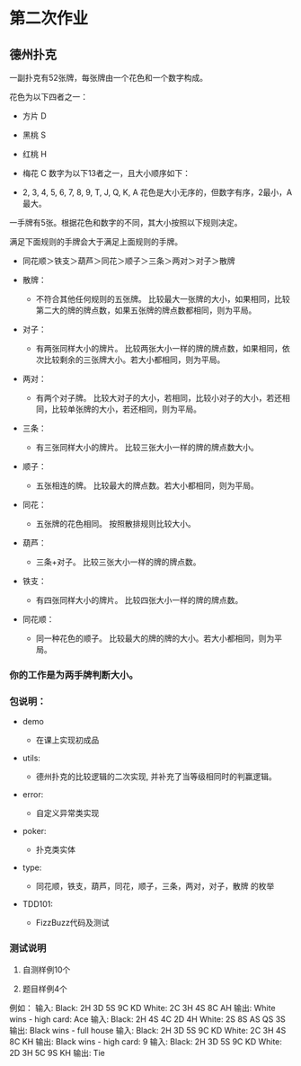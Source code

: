 # 第二次作业

## 德州扑克 

一副扑克有52张牌，每张牌由一个花色和一个数字构成。

花色为以下四者之一：

- 方片 D
- 黑桃 S
- 红桃 H
- 梅花 C
数字为以下13者之一，且大小顺序如下：

- 2, 3, 4, 5, 6, 7, 8, 9, T, J, Q, K, A
花色是大小无序的，但数字有序，2最小，A最大。

一手牌有5张。根据花色和数字的不同，其大小按照以下规则决定。

满足下面规则的手牌会大于满足上面规则的手牌。

- 同花顺＞铁支＞葫芦＞同花＞顺子＞三条＞两对＞对子＞散牌

- 散牌：
    - 不符合其他任何规则的五张牌。 比较最大一张牌的大小，如果相同，比较第二大的牌的牌点数，如果五张牌的牌点数都相同，则为平局。
- 对子：
    - 有两张同样大小的牌片。 比较两张大小一样的牌的牌点数，如果相同，依次比较剩余的三张牌大小。若大小都相同，则为平局。
- 两对：
    - 有两个对子牌。 比较大对子的大小，若相同，比较小对子的大小，若还相同，比较单张牌的大小，若还相同，则为平局。
- 三条：
    - 有三张同样大小的牌片。 比较三张大小一样的牌的牌点数大小。
- 顺子：
    - 五张相连的牌。 比较最大的牌点数。若大小都相同，则为平局。
- 同花：
    - 五张牌的花色相同。 按照散排规则比较大小。
- 葫芦：
    - 三条+对子。 比较三张大小一样的牌的牌点数。
- 铁支：
    - 有四张同样大小的牌片。 比较四张大小一样的牌的牌点数。
- 同花顺：
    - 同一种花色的顺子。 比较最大的牌的牌的大小。若大小都相同，则为平局。

### 你的工作是为两手牌判断大小。

### 包说明：

- demo
    - 在课上实现初成品

- utils:
    - 德州扑克的比较逻辑的二次实现, 并补充了当等级相同时的判赢逻辑。

- error:
    - 自定义异常类实现

- poker:
    - 扑克类实体

- type:
    - 同花顺，铁支，葫芦，同花，顺子，三条，两对，对子，散牌 的枚举

- TDD101:
    - FizzBuzz代码及测试


### 测试说明

1. 自测样例10个

2. 题目样例4个

例如：
输入: Black: 2H 3D 5S 9C KD White: 2C 3H 4S 8C AH 输出: White wins - high card: Ace
输入: Black: 2H 4S 4C 2D 4H White: 2S 8S AS QS 3S 输出: Black wins - full house
输入: Black: 2H 3D 5S 9C KD White: 2C 3H 4S 8C KH 输出: Black wins - high card: 9
输入: Black: 2H 3D 5S 9C KD White: 2D 3H 5C 9S KH 输出: Tie